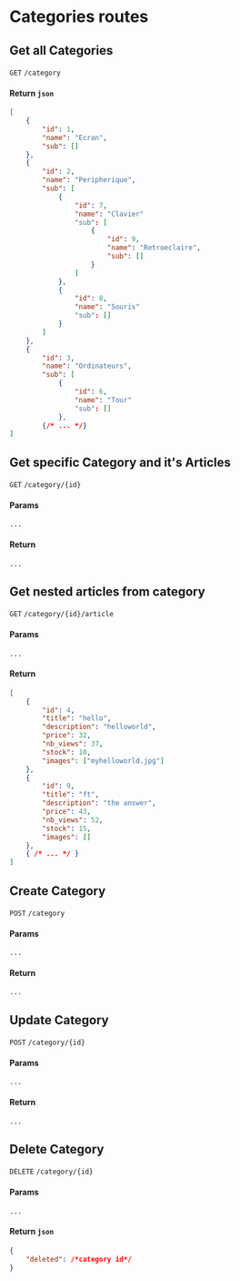# Categories routes
## Get all Categories
`GET` `/category`
#### Return `json`
```json
[
    {
        "id": 1,
        "name": "Ecran",
        "sub": []
    },
    {
        "id": 2,
        "name": "Peripherique",
        "sub": [
            {
                "id": 7,
                "name": "Clavier"
                "sub": [
                    {
                        "id": 9,
                        "name": "Retroeclaire",
                        "sub": []
                    }
                ]
            },
            {
                "id": 8,
                "name": "Souris"
                "sub": []
            }
        ]
    },
    {
        "id": 3,
        "name": "Ordinateurs",
        "sub": [
            {
                "id": 6,
                "name": "Tour"
                "sub": []
            },
        {/* ... */}
]
```
## Get specific Category and it's Articles
`GET` `/category/{id}`
#### Params
`...`
#### Return
`...`
## Get nested articles from category
`GET` `/category/{id}/article`
#### Params
`...`
#### Return
```json
[
    {
        "id": 4,
        "title": "hello",
        "description": "helloworld",
        "price": 32,
        "nb_views": 37,
        "stock": 10,
        "images": ["myhelloworld.jpg"]
    },
    {
        "id": 9,
        "title": "ft",
        "description": "the answer",
        "price": 43,
        "nb_views": 52,
        "stock": 15,
        "images": []
    },
    { /* ... */ }
]
```
## Create Category
`POST` `/category`
#### Params
`...`
#### Return
`...`
## Update Category
`POST` `/category/{id}`
#### Params
`...`
#### Return
`...`
## Delete Category
`DELETE` `/category/{id}`
#### Params
`...`
#### Return `json`
```json
{
    "deleted": /*category id*/
}
```
